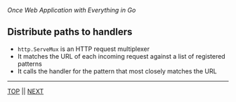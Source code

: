 *Once Web Application with Everything in Go*

## Distribute paths to handlers

* `http.ServeMux` is an HTTP request multiplexer
* It matches the URL of each incoming request against a list of registered patterns
* It calls the handler for the pattern that most closely matches the URL

---

[TOP](../README.md) || [NEXT](crud.md)

